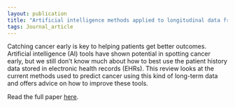```yaml
---
layout: publication
title: "Artificial intelligence methods applied to longitudinal data from electronic health records for prediction of cancer: a scoping review - Victoria Moglia"
tags: Journal_article
---
```


Catching cancer early is key to helping patients get better outcomes. Artificial intelligence (AI) tools have shown potential in spotting cancer early, but we still don’t know much about how to best use the patient history data stored in electronic health records (EHRs). This review looks at the current methods used to predict cancer using this kind of long-term data and offers advice on how to improve these tools.

Read the full paper [here](https://bmcmedresmethodol.biomedcentral.com/articles/10.1186/s12874-025-02473-w).
